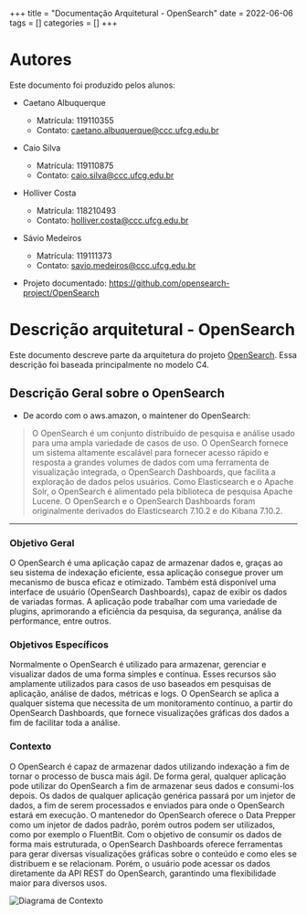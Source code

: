 +++ 
title = "Documentação Arquitetural - OpenSearch" 
date = 2022-06-06 
tags = [] 
categories = [] 
+++

# Autores
Este documento foi produzido pelos alunos:
- Caetano Albuquerque
  - Matrícula: 119110355
  - Contato: caetano.albuquerque@ccc.ufcg.edu.br
- Caio Silva
  - Matrícula: 119110875
  - Contato: caio.silva@ccc.ufcg.edu.br
- Holliver Costa
  - Matrícula: 118210493
  - Contato: holliver.costa@ccc.ufcg.edu.br 
- Sávio Medeiros
  - Matrícula: 119111373
  - Contato: savio.medeiros@ccc.ufcg.edu.br 

- Projeto documentado: https://github.com/opensearch-project/OpenSearch

# Descrição arquitetural - OpenSearch
Este documento descreve parte da arquitetura do projeto [OpenSearch](https://opensearch.org/). Essa descrição foi baseada principalmente no modelo C4.

## Descrição Geral sobre o OpenSearch
- De acordo com o aws.amazon, o maintener do OpenSearch:
> O OpenSearch é um conjunto distribuído de pesquisa e análise usado para uma ampla variedade de casos de uso. O OpenSearch fornece um sistema altamente escalável para fornecer acesso rápido e resposta a grandes volumes de dados com uma ferramenta de visualização integrada, o OpenSearch Dashboards, que facilita a exploração de dados pelos usuários. Como Elasticsearch e o Apache Solr, o OpenSearch é alimentado pela biblioteca de pesquisa Apache Lucene. O OpenSearch e o OpenSearch Dashboards foram originalmente derivados do Elasticsearch 7.10.2 e do Kibana 7.10.2.

---

### Objetivo Geral

O OpenSearch é uma aplicação capaz de armazenar dados e, graças ao seu sistema de indexação eficiente, essa aplicação consegue prover um mecanismo de busca eficaz e otimizado. Também está disponível uma interface de usuário (OpenSearch Dashboards), capaz de exibir os dados de variadas formas. A aplicação pode trabalhar com uma variedade de plugins, aprimorando a eficiência da pesquisa, da segurança, análise da performance, entre outros. 

### Objetivos Específicos

Normalmente o OpenSearch é utilizado para armazenar, gerenciar e visualizar dados de uma forma simples e contínua. Esses recursos são amplamente utilizados para casos de uso baseados em pesquisas de aplicação, análise de dados, métricas e logs. O OpenSearch se aplica a qualquer sistema que necessita de um monitoramento contínuo, a partir do OpenSearch Dashboards, que fornece visualizações gráficas dos dados a fim de facilitar toda a análise.

### Contexto

O OpenSearch é capaz de armazenar dados utilizando indexação a fim de tornar o processo de busca mais ágil. De forma geral, qualquer aplicação pode utilizar do OpenSearch a fim de armazenar seus dados e consumi-los depois. Os dados de qualquer aplicação genérica passará por um injetor de dados, a fim de serem processados e enviados para onde o OpenSearch estará em execução. O mantenedor do OpenSearch oferece o Data Prepper como um injetor de dados padrão, porém outros podem ser utilizados, como por exemplo o FluentBit. 
Com o objetivo de consumir os dados de forma mais estruturada, o OpenSearch Dashboards oferece ferramentas para gerar diversas visualizações gráficas sobre o conteúdo e como eles se distribuem e se relacionam. Porém, o usuário pode acessar os dados diretamente da API REST do OpenSearch, garantindo uma flexibilidade maior para diversos usos.

![Diagrama de Contexto](c4_contexto_opensearch.png)